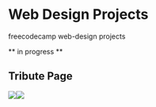 # Web Design Projects

freecodecamp web-design projects

** in progress **

## Tribute Page

<img src="https://freeimage.host/i/27319f"><img src="https://iili.io/27319f.md.png"></a>

